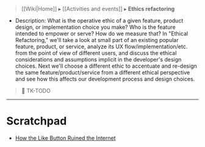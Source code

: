 > [[Wiki|Home]] ▸ [[Activities and events]] ▸ **Ethics refactoring**

* Description: What is the operative ethic of a given feature, product design, or implementation choice you make? Who is the feature intended to empower or serve? How do we measure that? In "Ethical Refactoring," we'll take a look at small part of an existing popular feature, product, or service, analyze its UX flow/implementation/etc. from the point of view of different users, and discuss the ethical considerations and assumptions implicit in the developer's design choices. Next we'll choose a different ethic to accentuate and re-design the same feature/product/service from a different ethical perspective and see how this affects our development process and design choices.

> 🚧 TK-TODO

* * *

# Scratchpad

* [How the Like Button Ruined the Internet](https://www.theatlantic.com/technology/archive/2017/03/how-the-like-button-ruined-the-internet/519795/)